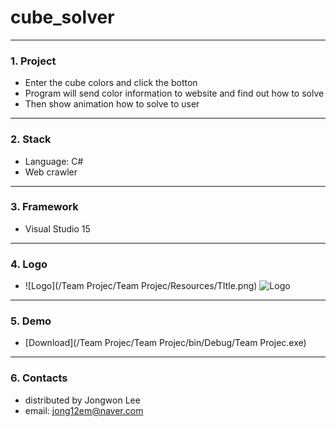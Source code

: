 # cube_solver
---------------------------

### 1. Project
- Enter the cube colors and click the botton
- Program will send color information to website and find out how to solve
- Then show animation how to solve to user

---------------------------
### 2. Stack
- Language: C#
- Web crawler

---------------------------
### 3. Framework
- Visual Studio 15

---
### 4. Logo
- ![Logo](/Team Projec/Team Projec/Resources/TItle.png)
![Logo](/AndroidClient/PCZzim/res/drawable-xxhdpi/ic_launcher.png)

---------------------------
### 5. Demo
- [Download](/Team Projec/Team Projec/bin/Debug/Team Projec.exe)

---------------------------
### 6. Contacts
- distributed by Jongwon Lee  
- email: jong12em@naver.com
